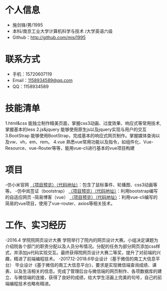 # 个人信息
 - 施剑锋/男/1995 
 - 本科/南京工业大学计算机科学与技术 /大学英语六级
 - Github：http://github.com/misi1995
# 联系方式
- 手机：15720607119
- Email：1158934589@qq.com 
- QQ：1158934589
# 技能清单
1.html&css
能独立制作精美页面，掌握css3动画、过度效果、响应式等常用技术,掌握基本的less
2.js&jquery
能够使用原生js以及jquery实现与用户的交互
3.BootStrap
能够使用BootStrap，完成基本的响应式网页制作。掌握媒体查询以及vw、vh，em、rem。
4.vue
熟悉vue常用功能以及指令，如组件化、Vue-Resource、vue-Router等等，能用vue-cli进行基本的vue项目构建
# 项目
  -仿小米官网 [（项目预览）](https://misi1995.github.io/xiaomi/)[（代码地址）](https://github.com/misi1995/xiaomi)：包含了鼠标事件、轮播图、css3动画等等。
  -仿中岚签证（bootstrap） [（项目预览）](https://misi1995.github.io/zhonglan/)[（代码地址）](https://github.com/misi1995/zhonglan)：利用bootstrap编写的自适应网页
  -简易博客（vue） [（项目预览）](https://misi1995.github.io/blog/)[（代码地址）](https://github.com/misi1995/blog)：利用vue-cli编写的简易的vue项目，使用了vue-router、axios等相关技术。      
# 工作、实习经历
-2016.4 学院院网页设计大赛
学院举行了院内的网页设计大赛。小组决定课题为介绍院各个部门的职责分配以及人员分布情况。分配的任务为部分网页添加css样式，并添加js代码实现交互。最终获得院网页设计大赛二等奖，提升了对前端的兴趣，精进了前端编程技术。
-2017.12-2018.6毕业设计（基于微信的南工大信息平台）
毕业设计《基于微信的南工大信息平台》，要求是实现微信端查询成绩、课表、以及生活相关的信息。完成了管理后台与微信端的网页制作、各项数据库的建立、与微信端的连接，获得了良好的成绩，给大学生活画上完美的句号，自己的前端编程技术也略有精进。


      